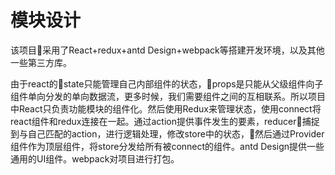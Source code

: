 # 模块设计

该项目采用了React+redux+antd Design+webpack等搭建开发环境，以及其他一些第三方库。

由于react的state只能管理自己内部组件的状态，props是只能从父级组件向子组件单向分发的单向数据流，更多时候，我们需要组件之间的互相联系。所以项目中React只负责功能模块的组件化。然后使用Redux来管理状态，使用connect将react组件和redux连接在一起。通过action提供事件发生的要素，reducer捕捉到与自己匹配的action，进行逻辑处理，修改store中的状态，然后通过Provider组件作为顶层组件，将store分发给所有被connect的组件。antd Design提供一些通用的UI组件。webpack对项目进行打包。
